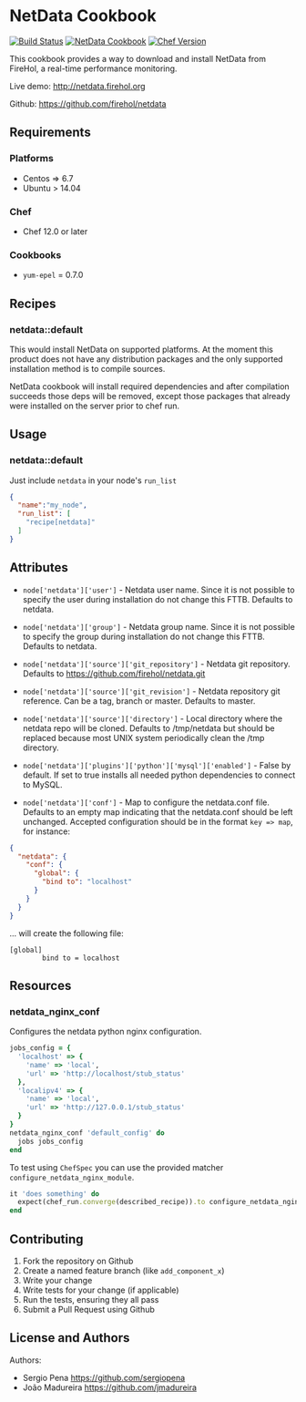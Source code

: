 NetData Cookbook
================

[![Build Status](https://travis-ci.org/sergiopena/netdata-cookbook.svg?branch=master)](https://travis-ci.org/sergiopena/netdata-cookbook)
[![NetData Cookbook](http://img.shields.io/badge/cookbook-v0.1.9-blue.svg?style=flat)](https://supermarket.chef.io/cookbooks/netdata)
[![Chef Version](http://img.shields.io/badge/chef-v12.9.38-orange.svg?style=flat)](https://www.chef.io)

This cookbook provides a way to download and install NetData from FireHol, a real-time performance monitoring.

Live demo: http://netdata.firehol.org

Github: https://github.com/firehol/netdata

Requirements
------------

### Platforms

- Centos => 6.7
- Ubuntu > 14.04

### Chef

- Chef 12.0 or later

### Cookbooks

- `yum-epel` = 0.7.0

Recipes
-------

### netdata::default

This would install NetData on supported platforms. At the moment this product does not have any distribution packages and the only supported installation method is to compile sources.

NetData cookbook will install required dependencies and after compilation succeeds those deps will be removed, except those packages that already were installed on the server prior to chef run.

## Usage

### netdata::default

Just include `netdata` in your node's `run_list`

```json
{
  "name":"my_node",
  "run_list": [
    "recipe[netdata]"
  ]
}
```

## Attributes

- `node['netdata']['user']` - Netdata user name. Since it is not possible to specify the user during installation do not change this FTTB. Defaults to netdata.
- `node['netdata']['group']` - Netdata group name. Since it is not possible to specify the group during installation do not change this FTTB. Defaults to netdata.

- `node['netdata']['source']['git_repository']` - Netdata git repository. Defaults to https://github.com/firehol/netdata.git
- `node['netdata']['source']['git_revision']` - Netdata repository git reference. Can be a tag, branch or master. Defaults to master.
- `node['netdata']['source']['directory']` - Local directory where the netdata repo will be cloned. Defaults to /tmp/netdata but should be replaced because most UNIX system periodically clean the /tmp directory.

- `node['netdata']['plugins']['python']['mysql']['enabled']` - False by default. If set to true installs all needed python dependencies to connect to MySQL.

- `node['netdata']['conf']` - Map to configure the netdata.conf file. Defaults to an empty map indicating that the netdata.conf should be left unchanged. Accepted configuration should be in the format `key => map`, for instance:

```json
{
  "netdata": {
    "conf": {
      "global": {
        "bind to": "localhost"
      }
    }
  }
}
```
... will create the following file:

```
[global]
        bind to = localhost
```

## Resources

### netdata_nginx_conf

Configures the netdata python nginx configuration.

```ruby
jobs_config = {
  'localhost' => {
    'name' => 'local',
    'url' => 'http://localhost/stub_status'
  },
  'localipv4' => {
    'name' => 'local',
    'url' => 'http://127.0.0.1/stub_status'
  }
}
netdata_nginx_conf 'default_config' do
  jobs jobs_config
end
```

To test using `ChefSpec` you can use the provided matcher `configure_netdata_nginx_module`.

```ruby
it 'does something' do
  expect(chef_run.converge(described_recipe)).to configure_netdata_nginx_module('some_config')
end
```

## Contributing

1. Fork the repository on Github
2. Create a named feature branch (like `add_component_x`)
3. Write your change
4. Write tests for your change (if applicable)
5. Run the tests, ensuring they all pass
6. Submit a Pull Request using Github

## License and Authors

Authors:
* Sergio Pena https://github.com/sergiopena
* João Madureira https://github.com/jmadureira

